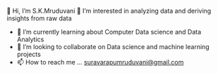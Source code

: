 👋 Hi, I’m S.K.Mruduvani
👀 I’m interested in analyzing data and deriving insights from raw data
- 🌱 I’m currently learning about Computer Data science and Data Analytics
- 💞️ I’m looking to collaborate on Data science and machine learning projects 
- 📫 How to reach me ... suravarapumruduvani@gmail.com

<!---
Mrudu17/Mrudu17 is a ✨ special ✨ repository because its `README.md` (this file) appears on your GitHub profile.
You can click the Preview link to take a look at your changes.
--->
